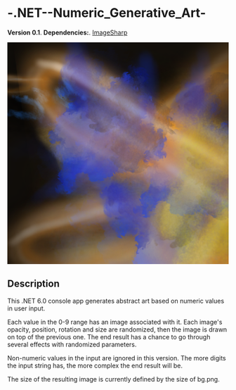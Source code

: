 # -.NET--Numeric_Generative_Art-
**Version 0.1**. 
**Dependencies:**. 
[ImageSharp](https://www.nuget.org/packages/SixLabors.ImageSharp/)

![Example image](/example_image.png)

## Description
This .NET 6.0 console app generates abstract art based on numeric values in user input.

Each value in the 0-9 range has an image associated with it. Each image's opacity, position, rotation and size are randomized, then the image is drawn on top of the previous one. The end result has a chance to go through several effects with randomized parameters. 

Non-numeric values in the input are ignored in this version. The more digits the input string has, the more complex the end result will be. 

The size of the resulting image is currently defined by the size of bg.png.
